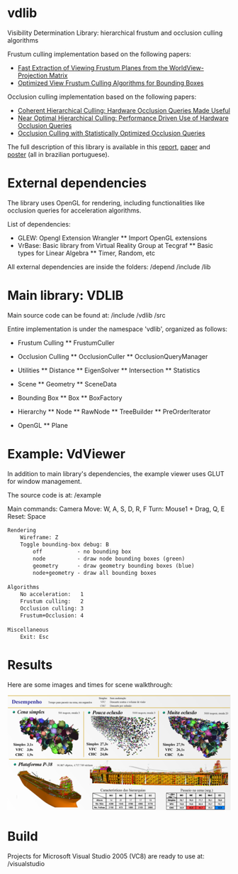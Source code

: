 # vdlib
Visibility Determination Library: hierarchical frustum and occlusion culling algorithms

Frustum culling implementation based on the following papers:
* [Fast Extraction of Viewing Frustum Planes from the WorldView-Projection Matrix](https://www.gamedevs.org/uploads/fast-extraction-viewing-frustum-planes-from-world-view-projection-matrix.pdf)
* [Optimized View Frustum Culling Algorithms for Bounding Boxes](http://www.cse.chalmers.se/~uffe/vfc_bbox.pdf)

Occlusion culling implementation based on the following papers:
* [Coherent Hierarchical Culling: Hardware Occlusion Queries Made Useful](https://www.vrvis.at/publications/pdfs/PB-VRVis-2004-034.pdf)
* [Near Optimal Hierarchical Culling: Performance Driven Use of Hardware Occlusion Queries](http://diglib.eg.org/handle/10.2312/EGWR.EGSR06.207-214)
* [Occlusion Culling with Statistically Optimized Occlusion Queries](https://www.researchgate.net/publication/221546605_Occlusion_Culling_with_Statistically_Optimized_Occlusion_Queries)

The full description of this library is available in this [report](https://github.com/potato3d/vdlib/blob/main/doc/ModelosMassivosRev.pdf), [paper](https://github.com/potato3d/vdlib/blob/main/doc/poster_final.pdf) and [poster](https://github.com/potato3d/vdlib/blob/main/doc/Relatorio_Final_de_Projeto.pdf) (all in brazilian portuguese).

# External dependencies
The library uses OpenGL for rendering, including functionalities like occlusion queries for acceleration algorithms.

List of dependencies:
* GLEW: Opengl Extension Wrangler
** Import OpenGL extensions
* VrBase: Basic library from Virtual Reality Group at Tecgraf
** Basic types for Linear Algebra
** Timer, Random, etc
    
All external dependencies are inside the folders:
    /depend
        /include
        /lib
    
# Main library: VDLIB
Main source code can be found at:
    /include
        /vdlib
    /src

Entire implementation is under the namespace 'vdlib', organized as follows:

* Frustum Culling
** FrustumCuller

* Occlusion Culling
** OcclusionCuller
** OcclusionQueryManager

* Utilities
** Distance
** EigenSolver
** Intersection
** Statistics

* Scene
** Geometry
** SceneData

* Bounding Box
** Box
** BoxFactory

* Hierarchy
** Node
** RawNode
** TreeBuilder
** PreOrderIterator

* OpenGL
** Plane

# Example: VdViewer
In addition to main library's dependencies, the example viewer uses GLUT for window management. 

The source code is at:
    /example

Main commands:
    Camera
        Move:  W, A, S, D, R, F
        Turn:  Mouse1 + Drag, Q, E
        Reset: Space
        
    Rendering
        Wireframe: Z
        Toggle bounding-box debug: B
            off           - no bounding box
            node          - draw node bounding boxes (green)
            geometry      - draw geometry bounding boxes (blue)
            node+geometry - draw all bounding boxes
            
    Algorithms
        No acceleration:   1
        Frustum culling:   2
        Occlusion culling: 3
        Frustum+Occlusion: 4
        
    Miscellaneous
        Exit: Esc

# Results

Here are some images and times for scene walkthrough:

![scenes](https://github.com/potato3d/vdlib/blob/main/imgs/scenes.png "Scenes and performance")

# Build
Projects for Microsoft Visual Studio 2005 (VC8) are ready to use at:
    /visualstudio